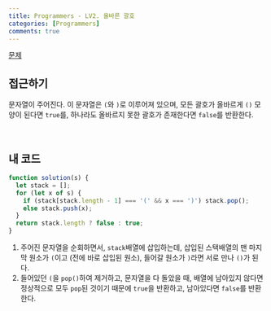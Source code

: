 ```yaml
---
title: Programmers - LV2. 올바른 괄호
categories: [Programmers]
comments: true
---
```


[문제](https://programmers.co.kr/learn/courses/30/lessons/12909)

## 접근하기

문자열이 주어진다. 이 문자열은 `(`와 `)`로 이루어져 있으며, 모든 괄호가 올바르게 `()` 모양이 된다면 `true`를, 하나라도 올바르지 못한 괄호가 존재한다면 `false`를 반환한다.

<br>

## 내 코드

```js
function solution(s) {
  let stack = [];
  for (let x of s) {
    if (stack[stack.length - 1] === '(' && x === ')') stack.pop();
    else stack.push(x);
  }
  return stack.length ? false : true;
}
```

1. 주어진 문자열을 순회하면서, `stack`배열에 삽입하는데, 삽입된 스택배열의 맨 마지막 원소가 `(`이고 (전에 바로 삽입된 원소), 들어갈 원소가 `)`라면 서로 만나 `()`가 된다.
2. 들어있던 `(`을 `pop()`하여 제거하고, 문자열을 다 돌았을 때, 배열에 남아있지 않다면 정상적으로 모두 `pop`된 것이기 때문에 `true`을 반환하고, 남아있다면 `false`를 반환한다.
